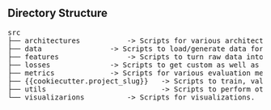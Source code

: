 ## Directory Structure

<pre>
src
├── architectures			-> Scripts for various architectures.
├── data				-> Scripts to load/generate data for modeling.
├── features				-> Scripts to turn raw data into features for modeling.
├── losses				-> Scripts to get custom as well as torch losses.
├── metrics				-> Scripts for various evaluation metrics.
├── {{cookiecutter.project_slug}}  	-> Scripts to train, validate and predict.
├── utils                   		-> Scripts to perform other jobs.
└── visualizarions			-> Scripts for visualizations.
</pre>
